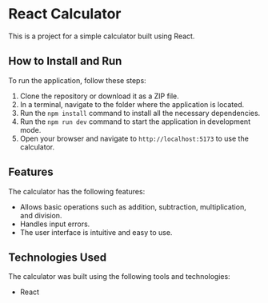 # React Calculator

This is a project for a simple calculator built using React.

## How to Install and Run

To run the application, follow these steps:

1. Clone the repository or download it as a ZIP file.
2. In a terminal, navigate to the folder where the application is located.
3. Run the `npm install` command to install all the necessary dependencies.
4. Run the `npm run dev` command to start the application in development mode.
5. Open your browser and navigate to `http://localhost:5173` to use the calculator.

## Features

The calculator has the following features:

- Allows basic operations such as addition, subtraction, multiplication, and division.
- Handles input errors.
- The user interface is intuitive and easy to use.

## Technologies Used

The calculator was built using the following tools and technologies:

- React


